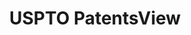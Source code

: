 ---
layout: default
bigquery: https://console.cloud.google.com/bigquery?p=patents-public-data&d=patentsview&page=dataset
citation: Attribution should be given to PatentsView for use, distribution, or derivative
  works.
code: https://github.com/CSSIP-AIR/PatentsView-Code-Snippets/
contributors: USPTO
cost: None
description: 'PatentsView includes US patent data including raw data (summaries, applications,
  pregrant applications), disambugations of inventors and assignees, and inventor
  gender estimates.  Also foreign priority data, # of figures and sheets, and government
  interest statements.'
documentation: https://patentsview.org/query/builder-faqs
last_edit: 04/10/2022, 21:53:56
location: https://patentsview.org/
maintained_by: USPTO
record_creation_timestamp: 12/2/2020 17:20:46
schema_fields:
- field_id
- disamb_assignee_id_20200929
- designation
- location_id
- classification_data_source
- disamb_inventor_id_20191008
- county
- subgroup_id
- rawlocation_id
- county_fips
- num
- category
- disamb_inventor_id_20200331
- uuid
- kind
- disamb_assignee_id_20181127
- male_flag
- name
- dependent
- doc_type
- citation_id
- disamb_inventor_id_20180528
- disamb_inventor_id_20191231
- subclass_id
- male
- f371_date
- length
- subsection_id
- rawinventor_id
- subcategory_id
- fname
- gi_statement
- f102_date
- main_group
- organization_id
- series_code
- rule_47
- longitude
- variety
- group
- rel_id
- number
- action_date
- disamb_assignee_id_20191008
- disamb_inventor_id_20181127
- disamb_inventor_id_20171003
- latin_name
- disclaimer_date
- group_id
- rawassignee_id
- field_title
- section
- city
- disamb_assignee_id_20190312
- status
- disamb_inventor_id_20200630
- disamb_inventor_id_20190312
- num_claims
- latlong
- mainclass_id
- sector_title
- patent_id
- reldocno
- state
- exemplary
- title
- lawyer_id
- disamb_inventor_id_20201229
- lapse_of_patent
- relkind
- latitude
- assignee_id
- filename
- term_grant
- state_fips
- level_two
- disamb_inventor_id_20170808
- sequence
- classification_value
- disamb_inventor_id_20171226
- level_three
- classification_status
- country
- disamb_inventor_id_20170307
- type
- organization
- term_extension
- subclass
- classification_level
- deceased
- country_transformed
- applicant_type
- _371_date
- disamb_assignee_id_20200331
- id
- attribution_status
- disamb_assignee_id_20200630
- withdrawn
- name_first
- doctype
- num_figures
- date
- disamb_inventor_id_20190820
- section_id
- disamb_assignee_id_20191231
- application_id
- publication_number
- name_last
- level_one
- symbol_position
- subgroup
- term_disclaimer
- ipc_class
- disamb_assignee_id_20190820
- category_id
- ipc_version_indicator
- contract_award_number
- _102_date
- num_sheets
- role
- text
- lname
- abstract
- disamb_inventor_id_20200929
- inventor_id
shortname: patentsview
tags:
- disambiguation
- United States
- gender
terms_of_use: Creative Commons Attribution 4.0 International License.
timeframe: 1963-1999
title: USPTO PatentsView
uuid: cf1780b1-e265-4e49-8d1d-83b9cfe0fd9a
---